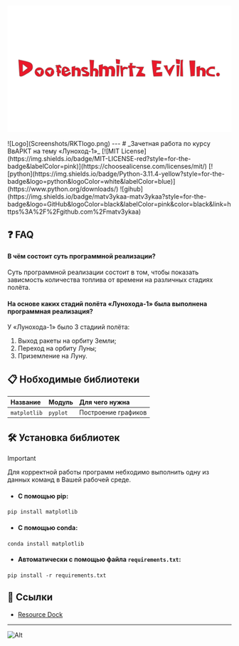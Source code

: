 <p align="center">
  <img src="/Screenshots/RKTlogo.png?raw=true" alt="matv3ykaa"/>
</p>
![Logo](Screenshots/RKTlogo.png)
---
# _Зачетная работа по курсу ВвАРКТ на тему «Луноход-1»_
[![MIT License](https://img.shields.io/badge/MIT-LICENSE-red?style=for-the-badge&labelColor=pink)](https://choosealicense.com/licenses/mit/)
[![python](https://img.shields.io/badge/Python-3.11.4-yellow?style=for-the-badge&logo=python&logoColor=white&labelColor=blue)](https://www.python.org/downloads/)
![gihub](https://img.shields.io/badge/matv3ykaa-matv3ykaa?style=for-the-badge&logo=GitHub&logoColor=black&labelColor=pink&color=black&link=https%3A%2F%2Fgithub.com%2Fmatv3ykaa)

## ❓ FAQ

#### В чём состоит суть программной реализации?

Суть программной реализации состоит в том, чтобы показать зависмость количества топлива от времени на различных стадиях полёта.

#### На основе каких стадий полёта «Лунохода-1» была выполнена программная реализация?

У «Лунохода-1» было 3 стадиий полёта:
1. Выход ракеты на орбиту Земли;
2. Переход на орбиту Луны;
3. Приземление на Луну.

## 📋 Нобходимые библиотеки
| Название     | Модуль   |    Для чего нужна   |
| :----------- | :------- | :------------------ |
| `matplotlib` | `pyplot` | Построение графиков |

## 🛠️ Установка библиотек
> [!IMPORTANT]  
> Для корректной работы программ небходимо выполнить одну из данных команд в Вашей рабочей среде.
- #### С помощью pip:
```
pip install matplotlib
```
- #### С помощью conda:
```
conda install matplotlib
```
- #### Автоматически с помощью файла `requirements.txt`:
```
pip install -r requirements.txt
```
## 🔗 Ссылки
- [Resource Dock](https://docs.google.com/document/d/1ijbliiQDuWv82LZRNR8_xXNfqQRsLWGklXxbIRIdllM/edit)

---
![Alt](https://repobeats.axiom.co/api/embed/516eb5672aac6f7c1859e6eda035efbbad62f81e.svg "Repobeats analytics image")
